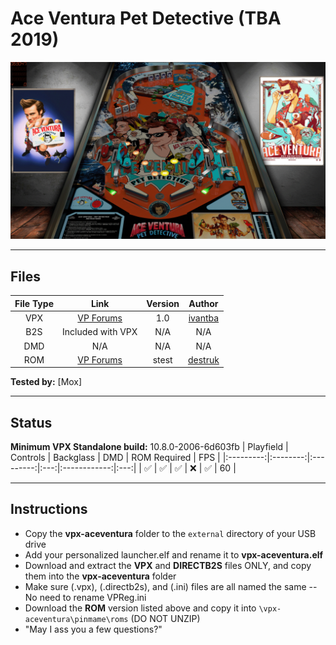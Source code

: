 # Ace Ventura Pet Detective (TBA 2019)

![Table Preview](../../images/vpx-aceventura-preview.png)

---

## Files
| File Type | Link | Version | Author | 
|:---------:|:----:|:-------:|:------:|
| VPX | [VP Forums](https://www.vpforums.org/index.php?app=downloads&showfile=14343) | 1.0 | [ivantba](https://www.vpforums.org/index.php?showuser=123858) |
| B2S | Included with VPX | N/A | N/A |
| DMD | N/A | N/A | N/A |
| ROM | [VP Forums](https://www.vpforums.org/index.php?app=downloads&showfile=575) | stest | [destruk](https://www.vpforums.org/index.php?showuser=5) |

**Tested by:** [Mox]

---

## Status
**Minimum VPX Standalone build:** 10.8.0-2006-6d603fb
| Playfield | Controls | Backglass | DMD | ROM Required | FPS | 
|:---------:|:--------:|:---------:|:---:|:------------:|:---:|
| :white_check_mark: | :white_check_mark: | :white_check_mark: | :x: | :white_check_mark: | 60 |

---

## Instructions
- Copy the **vpx-aceventura** folder to the `external` directory of your USB drive
- Add your personalized launcher.elf and rename it to **vpx-aceventura.elf**
- Download and extract the **VPX** and **DIRECTB2S** files ONLY, and copy them into the **vpx-aceventura** folder
- Make sure (.vpx), (.directb2s), and (.ini) files are all named the same -- No need to rename VPReg.ini
- Download the **ROM** version listed above and copy it into `\vpx-aceventura\pinmame\roms` (DO NOT UNZIP)
- "May I ass you a few questions?"
